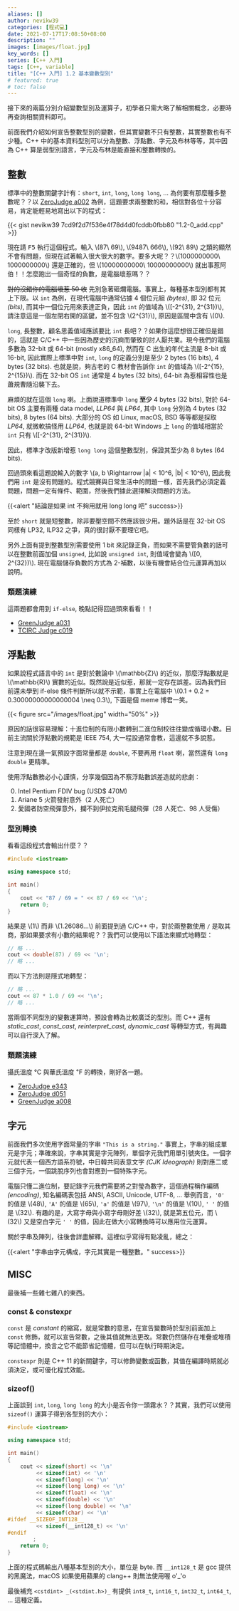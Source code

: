```yaml
---
aliases: []
author: nevikw39
categories: [程式💻]
date: 2021-07-17T17:08:50+08:00
description: ""
images: [images/float.jpg]
key_words: []
series: [C++ 入門]
tags: [C++, variable]
title: "[C++ 入門] 1.2 基本變數型別"
# featured: true
# toc: false
---
```


接下來的兩篇分別介紹變數型別及運算子，初學者只需大略了解相關概念，必要時再查詢相關資料即可。

前面我們介紹如何宣告整數型別的變數，但其實變數不只有整數，其實整數也有不少種。C++ 中的基本資料型別可以分為整數、浮點數、字元及布林等等，其中因為 C++ 算是弱型別語言，字元及布林是能直接和整數轉換的。

## 整數

標準中的整數關鍵字計有：`short`, `int`, `long`, `long long`, ... 為何要有那麼種多整數呢？？以 [ZeroJudge a002](https://zerojudge.tw/ShowProblem?problemid=a002) 為例，這題要求兩整數的和，相信對各位十分容易，肯定能輕易地寫出以下的程式：

{{< gist nevikw39 7cd9f2d7f536e4f78d4d0fcddb0fbb80 "1.2-0_add.cpp" >}}

現在請 <kbd>F5</kbd> 執行這個程式。輸入 \\(87\ 69\\), \\(9487\ 666\\), \\(92\ 89\\) 之類的顯然不會有問題，但現在試著輸入很大很大的數字。要多大呢？？\\(1000000000\ 1000000000\\) 還是正確的，但 \\(10000000000\ 10000000000\\) 就出事惹阿伯！！怎麼跑出一個奇怪的負數，是電腦壞惹嗎？？

~~對的沒錯你的電腦壞惹 50 收~~ 先別急著砸爛電腦。事實上，每種基本型別都有其上下限。以 `int` 為例，在現代電腦中通常佔據 4 個位元組 _(bytes)_, 即 32 位元 _(bits)_, 而其中一個位元用來表達正負，因此 `int` 的值域為 \\([-2^{31}, 2^{31})\\), 請注意這是一個左閉右開的區鍵，並不包含 \\(2^{31}\\), 原因是區間中含有 \\(0\\).

`long`, 長整數，顧名思義值域應該要比 `int` 長吧？？如果你這麼想很正確但是錯的，這就是 C/C++ 中一些因為歷史的沉痾而肇致的討人厭共業。現今我們的電腦多數為 32-bit 或 64-bit (mostly x86_64), 然而在 C 出生的年代主流是 8-bit 或 16-bit, 因此實際上標準中對 `int`, `long` 的定義分別是至少 2 bytes (16 bits), 4 bytes (32 bits). 也就是說，夠古老的 C 教材會告訴你 `int` 的值域為 \\([-2^{15}, 2^{15})\\). 而在 32-bit OS `int` 通常是 4 bytes (32 bits), 64-bit 為惹相容性也是蕭規曹隨沿襲下去。

麻煩的就在這個 `long` 喇。上面說道標準中 `long` **至少** 4 bytes (32 bits), 對於 64-bit OS 主要有兩種 data model, _LLP64_ 與 _LP64_, 其中 `long` 分別為 4 bytes (32 bits), 8 bytes (64 bits). 大部分的 OS 如 Linux, macOS, BSD 等等都是採取 _LP64_, 就微軟搞怪用 _LLP64_, 也就是說 64-bit Windows 上 `long` 的值域相當於 `int` 只有 \\([-2^{31}, 2^{31})\\).

因此，標準才改版新增惹 `long long` 這個整數型別，保證其至少為 8 bytes (64 bits).

回過頭來看這題說輸入的數字 \\(a, b \Rightarrow |a| < 10^6, |b| < 10^6\\), 因此我們用 `int` 是沒有問題的。程式競賽與日常生活中的問題一樣，首先我們必須定義問題，問題一定有條件、範圍，然後我們據此選擇解決問題的方法。

{{<alert "結論是如果 int 不夠用就用 long long 吧" success>}}

至於 `short` 就是短整數，除非要壓空間不然應該很少用。題外話是在 32-bit OS 同樣有 LP32, ILP32 之爭，真的很討厭不要理它吧。

另外上面有提到整數型別需要使用 1 bit 來記錄正負，而如果不需要管負數的話可以在整數前面加個 `unsigned`, 比如說 `unsigned int`, 則值域會變為 \\([0, 2^{32})\\). 現在電腦儲存負數的方式為 2-補數，以後有機會結合位元運算再加以說明。

### 類題演練

這兩題都會用到 `if-else`, 晚點記得回過頭來看看！！

- [GreenJudge a031](http://www.tcgs.tc.edu.tw:1218/ShowProblem?problemid=a031)
- [TCIRC Judge c019](https://judge.tcirc.tw/ShowProblem?problemid=c019)

## 浮點數

如果說程式語言中的 `int` 是對於數論中 \\(\mathbb{Z}\\) 的近似，那麼浮點數就是 \\(\mathbb{R}\\) 實數的近似。既然說是近似惹，那就一定存在誤差。因為我們目前還未學到 if-else 條件判斷所以就不示範，事實上在電腦中 \\(0.1 + 0.2 = 0.30000000000000004 \neq 0.3\\), 下面是個 meme 博君一笑。

{{< figure src="/images/float.jpg" width="50%" >}}

原因的話很容易理解：十進位制的有限小數轉到二進位制校往往變成循環小數。目前主流關於浮點數的規範是 IEEE 754, 大一程設通常會教，這邊就不多說惹。

注意到現在邊一氣預設字面常量都是 `double`, 不要再用 `float` 喇，當然還有 `long double` 更精準。

使用浮點數務必小心謹慎，分享幾個因為不察浮點數誤差造就的悲劇：

0. Intel Pentium FDIV bug​ (USD$ 470M)
1. Ariane 5 火箭發射意外​（2 人死亡​）
2. 愛國者防空飛彈意外​，攔不到伊拉克飛毛腿飛彈（28 人死亡、98 人受傷​）

### 型別轉換

看看這段程式會輸出什麼？？
```cpp
#include <iostream>

using namespace std;

int main()
{
    cout << "87 / 69 = " << 87 / 69 << '\n';
    return 0;
}
```
結果是 \\(1\\) 而非 \\(1.26086...\\) 前面提到過 C/C++ 中，對於兩整數使用 `/` 是取其商，那如果要求有小數的結果呢？？我們可以使用以下語法來顯式地轉型：
```cpp
// 略 ...
cout << double(87) / 69 << '\n';
// 略 ...
```
而以下方法則是隱式地轉型：
```cpp
// 略 ...
cout << 87 * 1.0 / 69 << '\n';
// 略 ...
```
當兩個不同型別的變數運算時，預設會轉為比較廣泛的型別。而 C++ 還有  _static_cast_, _const_cast_, _reinterpret_cast_, _dynamic_cast_ 等轉型方式，有興趣可以自行深入了解。

### 類題演練

攝氏溫度 ℃ 與華氏溫度 ℉ 的轉換，剛好各一題。

- [ZeroJudge e343](https://zerojudge.tw/ShowProblem?problemid=e343)
- [ZeroJudge d051](https://zerojudge.tw/ShowProblem?problemid=d051)
- [GreenJudge a008](http://www.tcgs.tc.edu.tw:1218/ShowProblem?problemid=a008)

## 字元

前面我們多次使用字面常量的字串 `"This is a string."` 事實上，字串的組成單元是字元；準確來說，字串其實是字元陣列，單個字元我們用單引號夾住。一個字元就代表一個西方語系符號，中日韓共同表意文字 _(CJK Ideograph)_ 則對應二或三個字元，一個跳脫序列也會對應到一個特殊字元。

電腦只懂二進位制，要記錄字元我們需要將之對瑩為數字，這個過程稱作編碼 _(encoding)_, 知名編碼表包括 ANSI, ASCII, Unicode, UTF-8, ... 舉例而言，`'0'` 的值是 \\(48\\), `'A'` 的值是 \\(65\\), `'a'` 的值是 \\(97\\), `'\n'` 的值是 \\(10\\), `' '` 的值是 \\(32\\). 有趣的是，大寫字母與小寫字母剛好差 \\(32\\), 就是第五位元，而 \\(32\\) 又是空白字元 `' '` 的值，因此在做大小寫轉換時可以應用位元運算。

關於字串及陣列，往後會詳盡解釋。這裡似乎寫得有點凌亂，總之：

{{<alert "字串由字元構成，字元其實是一種整數。" success>}}

## MISC

最後補一些雜七雜八的東西。

### const & constexpr

`const` 是 _constant_ 的縮寫，就是常數的意思，在宣告變數時於型別前面加上 `const` 修飾，就可以宣告常數，之後其值就無法更改。常數仍然儲存在堆疊或堆積等記憶體中，換言之它不能節省記憶體，但可以在執行時期決定。

`constexpr` 則是 C++ 11 的新關鍵字，可以修飾變數或函數，其值在編譯時期就必須決定，或可優化程式效能。

### sizeof()

上面談到 `int`, `long`, `long long` 的大小是否令你一頭霧水？？其實，我們可以使用 `sizeof()` 運算子得到各型別的大小：
```cpp
#include <iostream>

using namespace std;

int main()
{
    cout << sizeof(short) << '\n'
         << sizeof(int) << '\n'
         << sizeof(long) << '\n'
         << sizeof(long long) << '\n'
         << sizeof(float) << '\n'
         << sizeof(double) << '\n'
         << sizeof(long double) << '\n'
         << sizeof(char) << '\n'
#ifdef __SIZEOF_INT128__
         << sizeof(__int128_t) << '\n'
#endif
        ;
    return 0;
}
```
上面的程式碼輸出八種基本型別的大小，單位是 byte. 而 `__int128_t` 是 gcc 提供的黑魔法，macOS 如果使用蘋果的 clang++ 則無法使用喔 o'_'o

最後補充 `<cstdint> _(<stdint.h>)_` 有提供 `int8_t`, `int16_t`, `int32_t`, `int64_t`, ... 這種定義。

